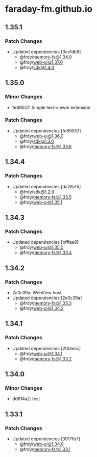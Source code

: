 # faraday-fm.github.io

## 1.35.1

### Patch Changes

- Updated dependencies [3ccfdb8]
  - @frdy/memory-fs@1.34.0
  - @frdy/web-ui@1.37.0
  - @frdy/sdk@1.4.0

## 1.35.0

### Minor Changes

- fe89057: Simple text-viewer extension

### Patch Changes

- Updated dependencies [fe89057]
  - @frdy/web-ui@1.36.0
  - @frdy/sdk@1.3.0
  - @frdy/memory-fs@1.33.6

## 1.34.4

### Patch Changes

- Updated dependencies [da28cf5]
  - @frdy/sdk@1.2.0
  - @frdy/memory-fs@1.33.5
  - @frdy/web-ui@1.35.1

## 1.34.3

### Patch Changes

- Updated dependencies [bfffae8]
  - @frdy/web-ui@1.35.0
  - @frdy/memory-fs@1.33.4

## 1.34.2

### Patch Changes

- 2a0c39a: WebView host
- Updated dependencies [2a0c39a]
  - @frdy/memory-fs@1.33.3
  - @frdy/web-ui@1.34.2

## 1.34.1

### Patch Changes

- Updated dependencies [2f43eac]
  - @frdy/web-ui@1.34.1
  - @frdy/memory-fs@1.33.2

## 1.34.0

### Minor Changes

- dd614a2: test

## 1.33.1

### Patch Changes

- Updated dependencies [3917fb7]
  - @frdy/web-ui@1.34.0
  - @frdy/memory-fs@1.33.1
